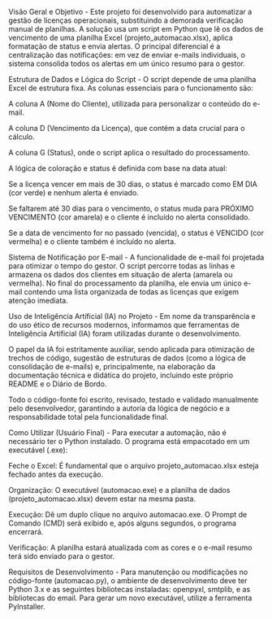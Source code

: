 Visão Geral e Objetivo -
Este projeto foi desenvolvido para automatizar a gestão de licenças operacionais, substituindo a demorada verificação manual de planilhas. A solução usa um script em Python que lê os dados de vencimento de uma planilha Excel (projeto_automacao.xlsx), aplica formatação de status e envia alertas. O principal diferencial é a centralização das notificações: em vez de enviar e-mails individuais, o sistema consolida todos os alertas em um único resumo para o gestor.

Estrutura de Dados e Lógica do Script -
O script depende de uma planilha Excel de estrutura fixa. As colunas essenciais para o funcionamento são:

A coluna A (Nome do Cliente), utilizada para personalizar o conteúdo do e-mail.

A coluna D (Vencimento da Licença), que contém a data crucial para o cálculo.

A coluna G (Status), onde o script aplica o resultado do processamento.

A lógica de coloração e status é definida com base na data atual:

Se a licença vencer em mais de 30 dias, o status é marcado como EM DIA (cor verde) e nenhum alerta é enviado.

Se faltarem até 30 dias para o vencimento, o status muda para PRÓXIMO VENCIMENTO (cor amarela) e o cliente é incluído no alerta consolidado.

Se a data de vencimento for no passado (vencida), o status é VENCIDO (cor vermelha) e o cliente também é incluído no alerta.

Sistema de Notificação por E-mail -
A funcionalidade de e-mail foi projetada para otimizar o tempo do gestor. O script percorre todas as linhas e armazena os dados dos clientes em situação de alerta (amarela ou vermelha). No final do processamento da planilha, ele envia um único e-mail contendo uma lista organizada de todas as licenças que exigem atenção imediata.

Uso de Inteligência Artificial (IA) no Projeto -
Em nome da transparência e do uso ético de recursos modernos, informamos que ferramentas de Inteligência Artificial (IA) foram utilizadas durante o desenvolvimento.

O papel da IA foi estritamente auxiliar, sendo aplicada para otimização de trechos de código, sugestão de estruturas de dados (como a lógica de consolidação de e-mails) e, principalmente, na elaboração da documentação técnica e didática do projeto, incluindo este próprio README e o Diário de Bordo.

Todo o código-fonte foi escrito, revisado, testado e validado manualmente pelo desenvolvedor, garantindo a autoria da lógica de negócio e a responsabilidade total pela funcionalidade final.

Como Utilizar (Usuário Final) - 
Para executar a automação, não é necessário ter o Python instalado. O programa está empacotado em um executável (.exe):

Feche o Excel: É fundamental que o arquivo projeto_automacao.xlsx esteja fechado antes da execução.

Organização: O executável (automacao.exe) e a planilha de dados (projeto_automacao.xlsx) devem estar na mesma pasta.

Execução: Dê um duplo clique no arquivo automacao.exe. O Prompt de Comando (CMD) será exibido e, após alguns segundos, o programa encerrará.

Verificação: A planilha estará atualizada com as cores e o e-mail resumo terá sido enviado para o gestor.

Requisitos de Desenvolvimento -
Para manutenção ou modificações no código-fonte (automacao.py), o ambiente de desenvolvimento deve ter Python 3.x e as seguintes bibliotecas instaladas: openpyxl, smtplib, e as bibliotecas do email. Para gerar um novo executável, utilize a ferramenta PyInstaller.
